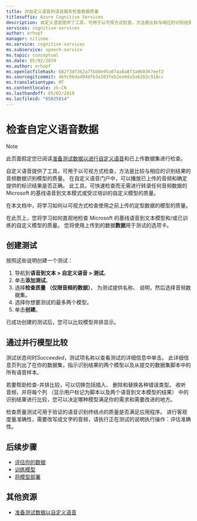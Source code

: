 ```yaml
---
title: 对自定义语音的语音服务检查数据质量
titlesuffix: Azure Cognitive Services
description: 自定义语音提供了工具，可用于以可视方式检查，方法是比较与相应的识别结果的音频数据识别模型的质量。 在自定义语音门户中，可以播放已上传的音频和确定提供的标识结果是否正确。  此工具，可快速检查而无需进行转录任何音频数据的 Microsoft 的基线语音到文本模式或受过培训的自定义模型的质量。
services: cognitive-services
author: erhopf
manager: nitinme
ms.service: cognitive-services
ms.subservice: speech-service
ms.topic: conceptual
ms.date: 05/02/2019
ms.author: erhopf
ms.openlocfilehash: 682f3df362a7fbb0e95a07aa8a8f3a068367eef2
ms.sourcegitcommit: 4b9c06dad94dfb3a103feb2ee0da5a6202c910cc
ms.translationtype: MT
ms.contentlocale: zh-CN
ms.lasthandoff: 05/02/2019
ms.locfileid: "65025814"
---
```

# <a name="inspect-custom-speech-data"></a>检查自定义语音数据

> [!NOTE]
> 此页面假定您已阅读[准备测试数据以进行自定义语音](how-to-custom-speech-test-data.md)和已上传数据集进行检查。

自定义语音提供了工具，可用于以可视方式检查，方法是比较与相应的识别结果的音频数据识别模型的质量。 在自定义语音门户中，可以播放已上传的音频和确定提供的标识结果是否正确。 此工具，可快速检查而无需进行转录任何音频数据的 Microsoft 的基线语音到文本模式或受过培训的自定义模型的质量。

在本文档中，将学习如何以可视方式检查使用之前上传的定型数据的模型的质量。

在此页上，您将学习如何直观地检查 Microsoft 的基线语音到文本模型和/或已训练的自定义模型的质量。 您将使用上传到的数据**数据**用于测试的选项卡。

## <a name="create-a-test"></a>创建测试

按照这些说明创建一个测试：

1. 导航到**语音到文本 > 自定义语音 > 测试**。
2. 单击**添加测试**。
3. 选择**检查质量 （仅限音频的数据）**。 为测试提供名称、 说明，然后选择音频数据集。
4. 选择你想要测试的最多两个模型。
5. 单击**创建**。

已成功创建的测试后，您可以比较模型并排显示。

## <a name="side-by-side-model-comparisons"></a>通过并行模型比较

测试状态何时*Succeeded*，测试项名称以查看测试的详细信息中单击。 此详细信息页列出了在你的数据集，指示识别结果的两个模型以及从提交的数据集脚本中的所有语音样本。

若要帮助检查-并排比较，可以切换包括插入、 删除和替换各种错误类型。 收听音频，并将每个列 （显示用户标记为脚本以及两个语音到文本模型的结果） 中的识别结果进行比较，您可以决定哪种模型满足你的需求和需要改进的地方。

检查质量测试可用于验证的语音识别终结点的质量是否满足应用程序。  进行客观度量准确性，需要改写成文字的音频，请执行正在测试的说明执行操作：评估准确性。

## <a name="next-steps"></a>后续步骤

* [评估你的数据](how-to-custom-speech-evaluate-data.md)
* [训练模型](how-to-custom-speech-train-model.md)
* [将模型部署](how-to-custom-speech-deploy-model.md)

## <a name="additional-resources"></a>其他资源

* [准备测试数据以自定义语音](how-to-custom-speech-test-data.md)
